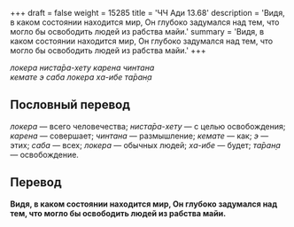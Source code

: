 +++
draft = false
weight = 15285
title = 'ЧЧ Ади 13.68'
description = 'Видя, в каком состоянии находится мир, Он глубоко задумался над тем, что могло бы освободить людей из рабства майи.'
summary = 'Видя, в каком состоянии находится мир, Он глубоко задумался над тем, что могло бы освободить людей из рабства майи.'
+++

_локера ниста̄ра-хету карена чинтана  
кемате э саба локера ха-ибе та̄ран̣а_

## Пословный перевод

_локера_ — всего человечества; _ниста̄ра_\-_хету_ — с целью освобождения; _карена_ — совершает; _чинтана_ — размышление; _кемате_ — как; _э_ — этих; _саба_ — всех; _локера_ — обычных людей; _ха_\-_ибе_ — будет; _та̄ран̣а_ — освобождение.

## Перевод

**Видя, в каком состоянии находится мир, Он глубоко задумался над тем, что могло бы освободить людей из рабства майи.**
